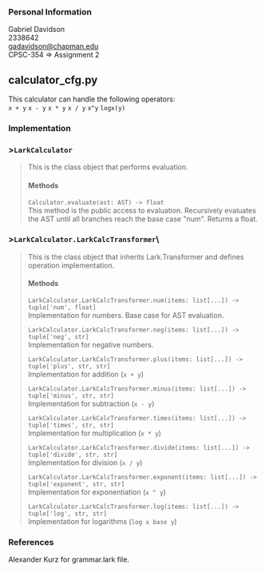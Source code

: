### Personal Information
Gabriel Davidson\
2338642\
gadavidson@chapman.edu\
CPSC-354 => Assignment 2

## calculator_cfg.py
This calculator can handle the following operators:\
`x + y` `x - y` `x * y` `x / y` `x^y` `logx(y)`

### Implementation
### >`LarkCalculator`
>This is the class object that performs evaluation.
> #### Methods
>`Calculator.evaluate(ast: AST) -> float`\
This method is the public access to evaluation. Recursively evaluates the AST until all branches reach the base case "num". Returns a float.

### >`LarkCalculator.LarkCalcTransformer`\
> This is the class object that inherits Lark.Transformer and defines operation implementation.
> #### Methods
> `LarkCalculator.LarkCalcTransformer.num(items: list[...]) -> tuple['num', float]`\
> Implementation for numbers. Base case for AST evaluation.
> 
> `LarkCalculator.LarkCalcTransformer.neg(items: list[...]) -> tuple['neg', str]`\
> Implementation for negative numbers.
> 
> `LarkCalculator.LarkCalcTransformer.plus(items: list[...]) -> tuple['plus', str, str]`\
> Implementation for addition (`x + y`)
> 
> `LarkCalculator.LarkCalcTransformer.minus(items: list[...]) -> tuple['minus', str, str]`\
> Implementation for subtraction (`x - y`)
> 
> `LarkCalculator.LarkCalcTransformer.times(items: list[...]) -> tuple['times', str, str]`\
> Implementation for multiplication (`x * y`)
> 
> `LarkCalculator.LarkCalcTransformer.divide(items: list[...]) -> tuple['divide', str, str]`\
> Implementation for division (`x / y`)
> 
> `LarkCalculator.LarkCalcTransformer.exponent(items: list[...]) -> tuple['exponent', str, str]`\
> Implementation for exponentiation (`x ^ y`)
> 
> `LarkCalculator.LarkCalcTransformer.log(items: list[...]) -> tuple['log', str, str]`\
> Implementation for logarithms (`log x base y`)

### References
Alexander Kurz for grammar.lark file.